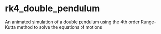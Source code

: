 # rk4_double_pendulum
 An animated simulation of a double pendulum using the 4th order Runge-Kutta method to solve the equations of motions
